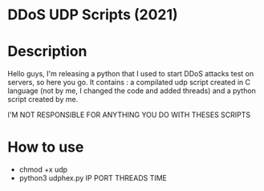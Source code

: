 # DDoS UDP Scripts (2021)

# Description 
Hello guys, I'm releasing a python that I used to start DDoS attacks test on servers, so here you go. It contains : a compilated udp script created in C language (not by me, I changed the code and added threads) and a python script created by me.


I'M NOT RESPONSIBLE FOR ANYTHING YOU DO WITH THESES SCRIPTS



# How to use
- chmod +x udp 
- python3 udphex.py IP PORT THREADS TIME
